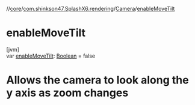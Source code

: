 //[core](../../../index.md)/[com.shinkson47.SplashX6.rendering](../index.md)/[Camera](index.md)/[enableMoveTilt](enable-move-tilt.md)

# enableMoveTilt

[jvm]\
var [enableMoveTilt](enable-move-tilt.md): [Boolean](https://kotlinlang.org/api/latest/jvm/stdlib/kotlin/-boolean/index.html) = false

# Allows the camera to look along the y axis as zoom changes
